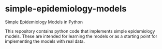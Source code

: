 # simple-epidemiology-models
Simple Epidemiology Models in Python

This repository contains python code that implements simple epidemiology models. These are intended for learning the models 
or as a starting point for implementing the models with real data.
